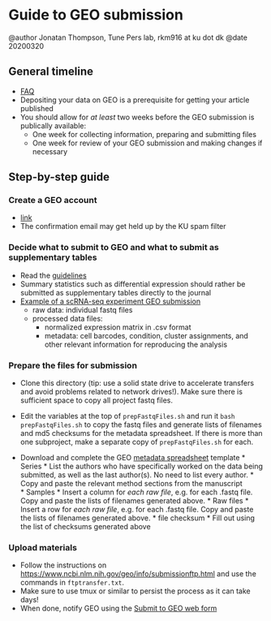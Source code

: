 # Guide to GEO submission
@author Jonatan Thompson, Tune Pers lab, rkm916 at ku dot dk
@date 20200320

## General timeline
* [FAQ](https://www.ncbi.nlm.nih.gov/geo/info/faq.html#whenaccessions)
* Depositing your data on GEO is a prerequisite for getting your article published
* You should allow for *at least* two weeks before the GEO submission is publically available:
  * One week for collecting information, preparing and submitting files
  * One week for review of your GEO submission and making changes if necessary

## Step-by-step guide 
### Create a GEO account
  * [link](https://www.ncbi.nlm.nih.gov/account/register/?back_url=/geo/submitter/) 
  * The confirmation email may get held up by the KU spam filter 
### Decide what to submit to GEO and what to submit as supplementary tables
  * Read the [guidelines](https://www.ncbi.nlm.nih.gov/geo/info/seq.html)
  * Summary statistics such as differential expression should rather be submitted as supplementary tables directly to the journal  
  * [Example of a scRNA-seq experiment GEO submission](https://www.ncbi.nlm.nih.gov/geo/query/acc.cgi?acc=GSE130710)
    * raw data: individual fastq files 
    * processed data files: 
       * normalized expression matrix in .csv format
       * metadata: cell barcodes, condition, cluster assignments, and other relevant information for reproducing the analysis
### Prepare the files for submission
  
  * Clone this directory (tip: use a solid state drive to accelerate transfers and avoid problems related to network drives!). Make sure there is sufficient space to copy all project fastq files.
  * Edit the variables at the top of `prepFastqFiles.sh` and run it `bash prepFastqFiles.sh` to copy the fastq files and generate lists of filenames and md5 checksums for the metadata spreadsheet. If there is more than one subproject, make a separate copy of `prepFastqFiles.sh` for each.
  
* Download and complete the GEO [metadata spreadsheet](https://www.ncbi.nlm.nih.gov/geo/info/examples/seq_template_v2.1.xls) template
      * Series
        * List the authors who have specifically worked on the data being submitted, as well as the last author(s). No need to list every author.
        * Copy and paste the relevant method sections from the manuscript   
      * Samples
        * Insert a column for *each raw file*, e.g. for each .fastq file. Copy and paste the lists of filenames generated above.
      * Raw files
        * Insert a row for *each raw file*, e.g. for each .fastq file. Copy and paste the lists of filenames generated above.
      * file checksum
        * Fill out using the list of checksums generated above
### Upload materials
  * Follow the instructions on https://www.ncbi.nlm.nih.gov/geo/info/submissionftp.html and use the commands in `ftptransfer.txt`. 
  * Make sure to use tmux or similar to persist the process as it can take days! 
  * When done, notify GEO using the [Submit to GEO web form](https://submit.ncbi.nlm.nih.gov/geo/submission/)


